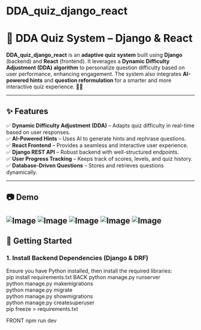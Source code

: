 ﻿# DDA_quiz_django_react
# 🎯 DDA Quiz System – Django & React  

**DDA_quiz_django_react** is an **adaptive quiz system** built using **Django** (backend) and **React** (frontend). It leverages a **Dynamic Difficulty Adjustment (DDA) algorithm** to personalize question difficulty based on user performance, enhancing engagement. The system also integrates **AI-powered hints** and **question reformulation** for a smarter and more interactive quiz experience. 🚀🧠  

---

## ✨ Features  

✅ **Dynamic Difficulty Adjustment (DDA)** – Adapts quiz difficulty in real-time based on user responses.  
✅ **AI-Powered Hints** – Uses AI to generate hints and rephrase questions.  
✅ **React Frontend** – Provides a seamless and interactive user experience.  
✅ **Django REST API** – Robust backend with well-structured endpoints.  
✅ **User Progress Tracking** – Keeps track of scores, levels, and quiz history.  
✅ **Database-Driven Questions** – Stores and retrieves questions dynamically.  

---

## 📷 Demo  

![Image](https://github.com/user-attachments/assets/29465dcb-8a1c-4659-8847-a6c76cc2d641)
![Image](https://github.com/user-attachments/assets/fc5aebda-5656-43e0-890d-76a238557cde)
![Image](https://github.com/user-attachments/assets/b6122bf5-67e2-49fc-be04-5cdb12e084a9)
![Image](https://github.com/user-attachments/assets/00ff7b94-9155-4399-a06c-5ac9896bfd5d)
![Image](https://github.com/user-attachments/assets/d42cd13c-9a09-4136-b5c6-87632754e537)
---

## 🚀 Getting Started  

### **1. Install Backend Dependencies (Django & DRF)**  
Ensure you have Python installed, then install the required libraries:  
            pip install requirements.txt
BACK
python manage.py runserver    
python manage.py makemigrations  
python manage.py migrate  
python manage.py showmigrations  
python manage.py createsuperuser    
pip freeze > requirements.txt  

FRONT
npm run dev
